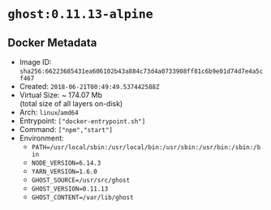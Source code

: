 # `ghost:0.11.13-alpine`

## Docker Metadata

- Image ID: `sha256:66223685431ea606102b43a884c73d4a0733908ff81c6b9e01d74d7e4a5cf467`
- Created: `2018-06-21T00:49:49.537442588Z`
- Virtual Size: ~ 174.07 Mb  
  (total size of all layers on-disk)
- Arch: `linux`/`amd64`
- Entrypoint: `["docker-entrypoint.sh"]`
- Command: `["npm","start"]`
- Environment:
  - `PATH=/usr/local/sbin:/usr/local/bin:/usr/sbin:/usr/bin:/sbin:/bin`
  - `NODE_VERSION=6.14.3`
  - `YARN_VERSION=1.6.0`
  - `GHOST_SOURCE=/usr/src/ghost`
  - `GHOST_VERSION=0.11.13`
  - `GHOST_CONTENT=/var/lib/ghost`
